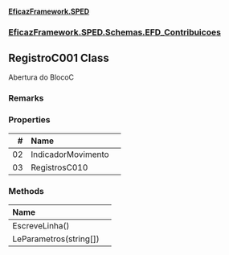 #### [EficazFramework.SPED](EficazFrameworkSPED.md 'EficazFramework SPED')
### [EficazFramework.SPED.Schemas.EFD_Contribuicoes](EficazFramework.SPED.Schemas.EFD_Contribuicoes.md 'EficazFramework.SPED.Schemas.EFD_Contribuicoes')

## RegistroC001 Class

Abertura do BlocoC

### Remarks
### Properties

| # | Name | |
| ---: | :--- | :--- |
| 02 | IndicadorMovimento |  |
| 03 | RegistrosC010 |  |
### Methods

| Name | |
| :--- | :--- |
| EscreveLinha() |  |
| LeParametros(string[]) |  |

